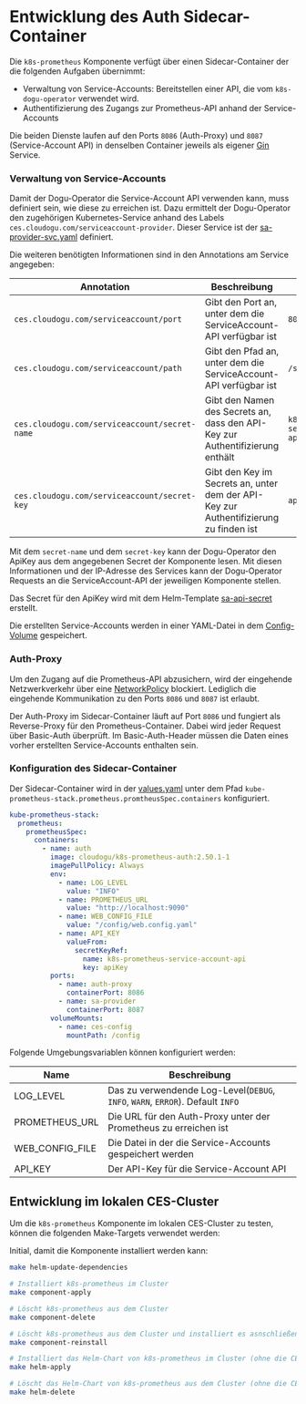 # Entwicklung des Auth Sidecar-Container

Die `k8s-prometheus` Komponente verfügt über einen Sidecar-Container der die folgenden Aufgaben übernimmt:
 * Verwaltung von Service-Accounts: Bereitstellen einer API, die vom `k8s-dogu-operator` verwendet wird.
 * Authentifizierung des Zugangs zur Prometheus-API anhand der Service-Accounts

Die beiden Dienste laufen auf den Ports `8086` (Auth-Proxy) und `8087` (Service-Account API) in denselben Container jeweils als eigener [Gin](https://github.com/gin-gonic/gin) Service.

### Verwaltung von Service-Accounts
Damit der Dogu-Operator die Service-Account API verwenden kann, muss definiert sein, wie diese zu erreichen ist.
Dazu ermittelt der Dogu-Operator den zugehörigen Kubernetes-Service anhand des Labels `ces.cloudogu.com/serviceaccount-provider`.
Dieser Service ist der [sa-provider-svc.yaml](../../k8s/helm/templates/sa-provider-svc.yaml) definiert.

Die weiteren benötigten Informationen sind in den Annotations am Service angegeben:

| Annotation                                    | Beschreibung                                                                          | Wert                                 |
|-----------------------------------------------|---------------------------------------------------------------------------------------|--------------------------------------|
| `ces.cloudogu.com/serviceaccount/port`        | Gibt den Port an, unter dem die ServiceAccount-API verfügbar ist                      | `8080`                               |
| `ces.cloudogu.com/serviceaccount/path`        | Gibt den Pfad an, unter dem die ServiceAccount-API verfügbar ist                      | `/serviceaccounts`                   |
| `ces.cloudogu.com/serviceaccount/secret-name` | Gibt den Namen des Secrets an, dass den API-Key zur Authentifizierung enthält         | `k8s-prometheus-service-account-api` |
| `ces.cloudogu.com/serviceaccount/secret-key`  | Gibt den Key im Secrets an, unter dem der API-Key zur Authentifizierung zu finden ist | `apiKey`                             |


Mit dem `secret-name` und dem `secret-key` kann der Dogu-Operator den ApiKey aus dem angegebenen Secret der Komponente lesen.
Mit diesen Informationen und der IP-Adresse des Services kann der Dogu-Operator Requests an die ServiceAccount-API der jeweiligen Komponente stellen.

Das Secret für den ApiKey wird mit dem Helm-Template [sa-api-secret](../../k8s/helm/templates/sa-api-secret.yaml) erstellt. 

Die erstellten Service-Accounts werden in einer YAML-Datei in dem [Config-Volume](../../k8s/helm/templates/config-pvc.yaml) gespeichert.

### Auth-Proxy
Um den Zugang auf die Prometheus-API abzusichern, wird der eingehende Netzwerkverkehr über eine [NetworkPolicy](../../k8s/helm/templates/network-policy.yaml) blockiert.
Lediglich die eingehende Kommunikation zu den Ports `8086` und `8087` ist erlaubt.

Der Auth-Proxy im Sidecar-Container läuft auf Port `8086` und fungiert als Reverse-Proxy für den Prometheus-Container.
Dabei wird jeder Request über Basic-Auth überprüft. 
Im Basic-Auth-Header müssen die Daten eines vorher erstellten Service-Accounts enthalten sein.

### Konfiguration des Sidecar-Container
Der Sidecar-Container wird in der [values.yaml](../../k8s/helm/values.yaml) unter dem Pfad `kube-prometheus-stack.prometheus.promtheusSpec.containers` konfiguriert.

```yaml
kube-prometheus-stack:
  prometheus:
    prometheusSpec:
      containers:
        - name: auth
          image: cloudogu/k8s-prometheus-auth:2.50.1-1
          imagePullPolicy: Always
          env:
            - name: LOG_LEVEL
              value: "INFO"
            - name: PROMETHEUS_URL
              value: "http://localhost:9090"
            - name: WEB_CONFIG_FILE
              value: "/config/web.config.yaml"
            - name: API_KEY
              valueFrom:
                secretKeyRef:
                  name: k8s-prometheus-service-account-api
                  key: apiKey
          ports:
            - name: auth-proxy
              containerPort: 8086
            - name: sa-provider
              containerPort: 8087
          volumeMounts:
            - name: ces-config
              mountPath: /config
```

Folgende Umgebungsvariablen können konfiguriert werden:

| Name            | Beschreibung                                                                   |
|-----------------|--------------------------------------------------------------------------------|
| LOG_LEVEL       | Das zu verwendende Log-Level(`DEBUG`, `INFO`, `WARN`, `ERROR`). Default `INFO` |
| PROMETHEUS_URL  | Die URL für den Auth-Proxy unter der Prometheus zu erreichen ist               |
| WEB_CONFIG_FILE | Die Datei in der die Service-Accounts gespeichert werden                       |
| API_KEY         | Der API-Key für die Service-Account API                                        |

## Entwicklung im lokalen CES-Cluster
Um die `k8s-prometheus` Komponente im lokalen CES-Cluster zu testen, können die folgenden Make-Targets verwendet werden:

Initial, damit die Komponente installiert werden kann:
```bash
make helm-update-dependencies
```

```bash
# Installiert k8s-prometheus im Cluster
make component-apply
```

```bash
# Löscht k8s-prometheus aus dem Cluster
make component-delete
```

```bash
# Löscht k8s-prometheus aus dem Cluster und installiert es asnschließend erneut
make component-reinstall
```

```bash
# Installiert das Helm-Chart von k8s-prometheus im Cluster (ohne die CES-Komponente)
make helm-apply
```

```bash
# Löscht das Helm-Chart von k8s-prometheus aus dem Cluster (ohne die CES-Komponente)
make helm-delete
```